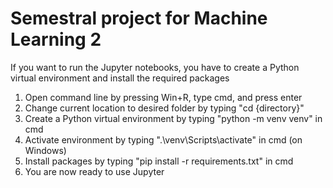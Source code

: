 # Semestral project for Machine Learning 2
If you want to run the Jupyter notebooks, you have to create a Python virtual environment and install the required packages
1. Open command line by pressing Win+R, type cmd, and press enter
2. Change current location to desired folder by typing "cd {directory}"
3. Create a Python virtual environment by typing "python -m venv venv" in cmd
4. Activate environment by typing ".\venv\Scripts\activate" in cmd (on Windows)
5. Install packages by typing "pip install -r requirements.txt" in cmd
6. You are now ready to use Jupyter
